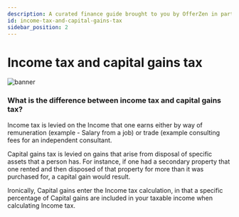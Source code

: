 ```yaml
---
description: A curated finance guide brought to you by OfferZen in partnership with Investec.
id: income-tax-and-capital-gains-tax
sidebar_position: 2
---
```


# Income tax and capital gains tax

![banner](pathname:///img/assets/taxzebbie.png)

### What is the difference between income tax and capital gains tax?&#x20;

Income tax is levied on the Income that one earns either by way of remuneration (example - Salary from a job) or trade (example consulting fees for an independent consultant.

Capital gains tax is levied on gains that arise from disposal of specific assets that a person has. For instance, if one had a secondary property that one rented and then disposed of that property for more than it was purchased for, a capital gain would result.

Ironically, Capital gains enter the Income tax calculation, in that a specific percentage of Capital gains are included in your taxable income when calculating Income tax.
